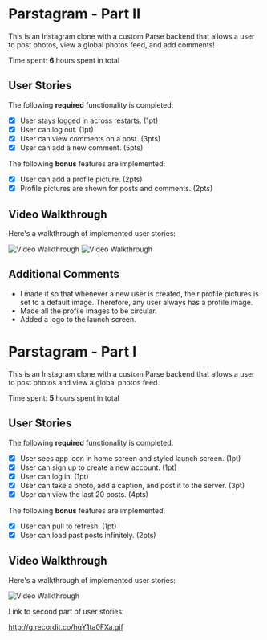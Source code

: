 # Parstagram - Part II

This is an Instagram clone with a custom Parse backend that allows a user to post photos, view a global photos feed, and add comments!

Time spent: **6** hours spent in total

## User Stories

The following **required** functionality is completed:

- [x] User stays logged in across restarts. (1pt)
- [x] User can log out. (1pt)
- [x] User can view comments on a post. (3pts)
- [x] User can add a new comment. (5pts)

The following **bonus** features are implemented:

- [x] User can add a profile picture. (2pts)
- [x] Profile pictures are shown for posts and comments. (2pts)

## Video Walkthrough

Here's a walkthrough of implemented user stories:

<img src='http://g.recordit.co/gFiuDzwpDn.gif' title='Video Walkthrough' width='' alt='Video Walkthrough' />

<img src='http://g.recordit.co/9nBuBoLVUQ.gif' title='Video Walkthrough' width='' alt='Video Walkthrough' />

## Additional Comments
- I made it so that whenever a new user is created, their profile pictures is set to a default image. Therefore, any user always has a profile image. 
- Made all the profile images to be circular.
- Added a logo to the launch screen.





# Parstagram - Part I

This is an Instagram clone with a custom Parse backend that allows a user to post photos and view a global photos feed.

Time spent: **5** hours spent in total

## User Stories

The following **required** functionality is completed:

- [x] User sees app icon in home screen and styled launch screen. (1pt)
- [x] User can sign up to create a new account. (1pt)
- [x] User can log in. (1pt)
- [x] User can take a photo, add a caption, and post it to the server. (3pt)
- [x] User can view the last 20 posts. (4pts)

The following **bonus** features are implemented:

- [x] User can pull to refresh. (1pt)
- [x] User can load past posts infinitely. (2pts)

## Video Walkthrough

Here's a walkthrough of implemented user stories:

<img src='http://g.recordit.co/cBLUs2Tt8s.gif' title='Video Walkthrough' width='' alt='Video Walkthrough' />

Link to second part of user stories:

http://g.recordit.co/hqY1ta0FXa.gif
